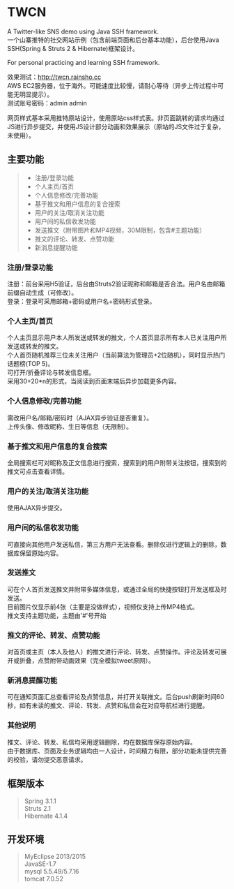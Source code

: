 # TWCN
A Twitter-like SNS demo using Java SSH framework.  
一个山寨推特的社交网站示例（包含前端页面和后台基本功能），后台使用Java SSH(Spring & Struts 2 & Hibernate)框架设计。  

For personal practicing and learning SSH framework.  

效果测试：http://twcn.rainsho.cc  
AWS EC2服务器，位于海外。可能速度比较慢，请耐心等待（异步上传过程中可能无明显提示）。  
测试账号密码：admin admin  

网页样式基本采用推特原站设计，使用原站css样式表。非页面跳转的请求均通过JS进行异步提交，并使用JS设计部分动画和效果展示（原站的JS文件过于复杂，未使用）。  

## 主要功能
> * 注册/登录功能
> * 个人主页/首页
> * 个人信息修改/完善功能
> * 基于推文和用户信息的复合搜索
> * 用户的关注/取消关注功能
> * 用户间的私信收发功能
> * 发送推文（附带图片和MP4视频，30M限制，包含#主题功能）
> * 推文的评论、转发、点赞功能
> * 新消息提醒功能

### 注册/登录功能
注册：前台采用H5验证，后台由Struts2验证昵称和邮箱是否合法。用户名由邮箱前缀自动生成（可修改）。  
登录：登录可采用邮箱+密码或用户名+密码形式登录。
### 个人主页/首页
个人主页显示用户本人所发送或转发的推文，个人首页显示所有本人已关注用户所发送或转发的推文。  
个人首页随机推荐三位未关注用户（当前算法为管理员+2位随机），同时显示热门话题榜(TOP 5)。  
可打开/折叠评论与转发信息框。  
采用30+20*n的形式，当阅读到页面末端后异步加载更多内容。
### 个人信息修改/完善功能
需改用户名/邮箱/密码时（AJAX异步验证是否重复）。  
上传头像、修改昵称、生日等信息（无限制）。
### 基于推文和用户信息的复合搜索
全局搜索栏可对昵称及正文信息进行搜索，搜索到的用户附带关注按钮，搜索到的推文可点击查看详情。
### 用户的关注/取消关注功能
使用AJAX异步提交。
### 用户间的私信收发功能
可直接向其他用户发送私信，第三方用户无法查看。删除仅进行逻辑上的删除，数据库保留原始内容。
### 发送推文
可在个人首页发送推文并附带多媒体信息，或通过全局的快捷按钮打开发送框及时发送。  
目前图片仅显示前4张（主要是没做样式），视频仅支持上传MP4格式。  
推文支持主题功能，主题由'#'号开始
### 推文的评论、转发、点赞功能
对首页或主页（本人及他人）的推文进行评论、转发、点赞操作。评论及转发可展开或折叠，点赞附带动画效果（完全模拟tweet原网）。
### 新消息提醒功能
可在通知页面汇总查看评论及点赞信息，并打开关联推文。后台push刷新时间60秒，如有未读的推文、评论、转发、点赞和私信会在对应导航栏进行提醒。
### 其他说明
推文、评论、转发、私信均采用逻辑删除，均在数据库保存原始内容。  
由于数据库、页面及业务逻辑均由一人设计，时间精力有限，部分功能未提供完善的校验，请勿提交恶意请求。  

## 框架版本
> Spring 3.1.1  
Struts 2.1  
Hibernate 4.1.4  

## 开发环境
> MyEclipse 2013/2015  
JavaSE-1.7  
mysql 5.5.49/5.7.16  
tomcat 7.0.52  
